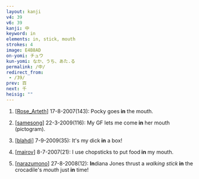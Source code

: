 ```yaml
---
layout: kanji
v4: 39
v6: 39
kanji: 中
keyword: in
elements: in, stick, mouth
strokes: 4
image: E4B8AD
on-yomi: チュウ
kun-yomi: なか、うち、あた.る
permalink: /中/
redirect_from:
 - /39/
prev: 百
next: 千
heisig: ""
---
```


1) [<a href="http://kanji.koohii.com/profile/Rose_Arteth">Rose_Arteth</a>] 17-8-2007(143): Pocky goes<strong> in</strong> the mouth.

2) [<a href="http://kanji.koohii.com/profile/samesong">samesong</a>] 22-3-2009(116): My GF lets me come<strong> in</strong> her mouth (pictogram).

3) [<a href="http://kanji.koohii.com/profile/blahdi">blahdi</a>] 7-9-2009(35): It&#039;s my dick<strong> in</strong> a box!

4) [<a href="http://kanji.koohii.com/profile/mairov">mairov</a>] 8-7-2007(21): I use chopsticks to put food<strong> in</strong> my mouth.

5) [<a href="http://kanji.koohii.com/profile/narazumono">narazumono</a>] 27-8-2008(12): <strong>In</strong>diana Jones thrust a <em>walking stick</em><strong> in</strong> the crocadile&#039;s <em>mouth</em> just<strong> in</strong> time!

